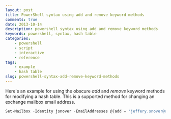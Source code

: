```yaml
---
layout: post
title: PowerShell syntax using add and remove keyword methods
comments: true
date: 2013-10-14
description: powershell syntax using add and remove keyword methods
keywords: powershell, syntax, hash table
categories:
    - powershell
    - script
    - interactive
    - reference
tags:
    - example
    - hash table
slug: powershell-syntax-add-remove-keyword-methods
---
```


Here's an example for using the obscure *add* and *remove* keyword methods for modifying a hash table. This is a supported method for changing an exchange mailbox email address. 

```PowerShell
Set-Mailbox -Identity jsnover -EmailAddresses @{add = 'jeffery.snover@riverlive.com';remove = 'jeff.snover@riverlive.com'}
```